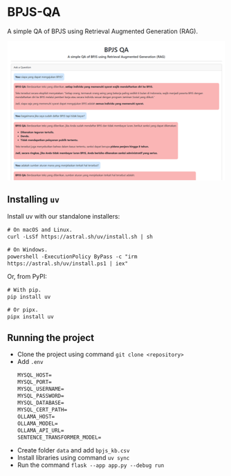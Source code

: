 # BPJS-QA

A simple QA of BPJS using Retrieval Augmented Generation (RAG).

![BPJS-QA](./screenshoot-bpjsqa.png)

## Installing `uv`

Install uv with our standalone installers:

```
# On macOS and Linux.
curl -LsSf https://astral.sh/uv/install.sh | sh
```

```
# On Windows.
powershell -ExecutionPolicy ByPass -c "irm https://astral.sh/uv/install.ps1 | iex"
```

Or, from PyPI:

```
# With pip.
pip install uv
```

```
# Or pipx.
pipx install uv
```

## Running the project

- Clone the project using command `git clone <repository>`
- Add `.env`
  ```
  MYSQL_HOST=
  MYSQL_PORT=
  MYSQL_USERNAME=
  MYSQL_PASSWORD=
  MYSQL_DATABASE=
  MYSQL_CERT_PATH=
  OLLAMA_HOST=
  OLLAMA_MODEL=
  OLLAMA_API_URL=
  SENTENCE_TRANSFORMER_MODEL=
  ```
- Create folder `data` and add `bpjs_kb.csv`
- Install libraries using command `uv sync`
- Run the command `flask --app app.py --debug run`
